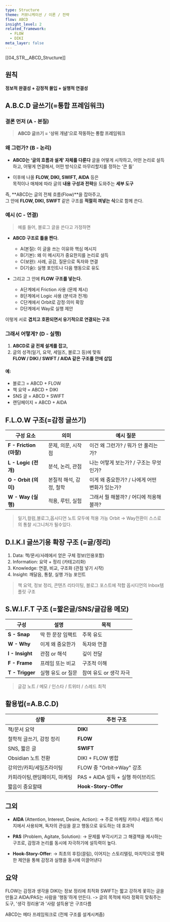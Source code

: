 ```yaml
---
type: Structure
theme: 커뮤니케이션 / 이론 / 전략
flow: ABCD
insight_level: 2
related_framework:
  - FLOW
  - DIKI
meta_layer: false
---
```

[[04_STR__ABCD_Structure]]
## 원칙
**정보적 완결성 + 감정적 몰입 + 실행적 연결성**

## A.B.C.D 글쓰기(=통합 프레임워크)

### **결론 먼저 (A - 본질)**

> **ABCD 글쓰기 = ‘상위 개념’으로 작동하는 통합 프레임워크**
### **왜 그런가? (B - 논리)**

- **ABCD는 ‘글의 흐름과 설계’ 자체를 다룬다**
    글을 어떻게 시작하고, 어떤 논리로 설득하고, 어떻게 연결해서, 어떤 방식으로 마무리할지를 정하는 ‘큰 틀’
    
- 이후에 나올 **FLOW, DIKI, SWIFT, AIDA** 등은  
    목적이나 매체에 따라 글의 **내용 구성과 전략**을 도와주는 **세부 도구**

즉, **ABCD는 글의 전체 흐름(Flow)**을 잡아주고,  
그 안에 **FLOW, DIKI, SWIFT** 같은 구조를 **적절히 껴넣는 식**으로 함께 쓴다.

### **예시 (C - 연결)**

> 예를 들어, 블로그 글을 쓴다고 가정하면

- **ABCD 구조로 틀을 짠다.**
    - A(본질): 이 글을 쓰는 이유와 핵심 메시지
    - B(기본): 왜 이 메시지가 중요한지를 논리로 설득
    - C(보완): 사례, 공감, 질문으로 독자와 연결
    - D(기술): 실행 포인트나 다음 행동으로 유도

- 그리고 그 안에 **FLOW 구조를 넣는다.**
    
    - A단계에서 Friction 사용 (문제 제시)
    - B단계에서 Logic 사용 (분석과 전개)
    - C단계에서 Orbit로 감정·의미 확장
    - D단계에서 Way로 실행 제안
        

이렇게 서로 **겹치고 호환되면서 유기적으로 연결되는 구조**

### 그래서 어떻게? (D - 실행)

1. **ABCD로 글 전체 설계를 잡고,**
2. 글의 성격(일기, 요약, 세일즈, 블로그 등)에 맞춰  
    **FLOW / DIKI / SWIFT / AIDA 같은 구조를 안에 삽입**

#### 예:

- 블로그 = ABCD + FLOW
- 책 요약 = ABCD + DIKI
- SNS 글 = ABCD + SWIFT
- 랜딩페이지 = ABCD + AIDA

## F.L.O.W 구조(=감정 글쓰기)

| 구성 요소                 | 의미             | 예시 질문                        |
| --------------------- | -------------- | ---------------------------- |
| **F - Friction (마찰)** | 문제, 의문, 시작점    | 이건 왜 그런가? / 뭐가 안 풀리는가?       |
| **L - Logic (전개)**    | 분석, 논리, 관점     | 나는 어떻게 보는가? / 구조는 무엇인가?      |
| **O - Orbit (의미)**    | 본질적 해석, 감정, 철학 | 이게 왜 중요한가? / 나에게 어떤 변화가 있는가? |
| **W - Way (실행)**      | 적용, 루틴, 실험     | 그래서 뭘 해볼까? / 어디에 적용해볼까?      |
>일기,컬럼,블로그,옵시디언 노트 모두에 적용 가능
>Orbit -> Way전환이 스스로의 통찰 시그니처가 될수있다.

## D.I.K.I 글쓰기용 확장 구조 (=글/정리)

1. Data: 책/문서/사례에서 얻은 구체 정보(인용포함)
2. Information: 요약 + 정리 (카테고리화)
3. Knowledge: 연결, 비교, 구조화 (관점 넣기 시작)
4. Insight: 깨달음, 통찰, 실행 가능 포인트

>책 요약, 정보 정리, 콘텐츠 리타이팅, 블로그 포스트에 적합
>옵시디언의 Inbox템플릿 구조

## S.W.I.F.T 구조 (=짧은글/SNS/글감용 메모)
| 구성              | 설명          | 목적             |
| --------------- | ----------- | -------------- |
| **S - Snap**    | 딱 한 문장 임팩트  | 주목 유도          |
| **W - Why**     | 이게 왜 중요한가   | 독자와 연결         |
| **I - Insight** | 관점 or 해석    | 깊이 전달          |
| **F - Frame**   | 프레임 또는 비교   | 구조적 이해         |
| **T - Trigger** | 실행 유도 or 질문 | 참여 유도 or 생각 자극 |
> 글감 노트 / 메모 / 인스타 / 트위터 / 스레드 최적


## 활용법(=A.B.C.D)

| 상황               | 추천 구조                    |
| ---------------- | ------------------------ |
| 책/문서 요약          | **DIKI**                 |
| 철학적 글쓰기, 감정 정리   | **FLOW**                 |
| SNS, 짧은 글        | **SWIFT**                |
| Obsidian 노트 전환   | DIKI + FLOW 병합           |
| 강의안/카피/세일즈라이팅    | FLOW 중 "Orbit→Way" 강조    |
| 카피라이팅,랜딩페이지, 마케팅 | PAS + AIDA 설득 + 실행 하이브리드 |
| 짧음이 중요할때         | **Hook-Story-Offer**     |

## 그외

- **AIDA** (Attention, Interest, Desire, Action): → 주로 마케팅 카피나 세일즈 메시지에서 사용되며, 독자의 관심을 끌고 행동으로 유도하는 데 효과적

- **PAS** (Problem, Agitate, Solution): → 문제를 부각시키고 그 해결책을 제시하는 구조로, 감정과 논리를 동시에 자극하기에 설득력이 높다.

- **Hook-Story-Offer**: → 최초의 후킹(끌림), 이어지는 스토리텔링, 마지막으로 명확한 제안을 통해 감정과 실행을 동시에 이끌어낸다

## 요약
FLOW는 감정과 생각을
DIKI는 정보 정리에 최적화
SWIFT는 짧고 강하게 꽃히는 글을 만들고
AIDA/PAS는 사람을 '행동'하게 만든다.
-> 글의 목적에 따라 정확히 맞춰주는 도구, '생각 정리용'과 '사람 설득용'은 구조다름

ABCD는 메타 프레임워크로 (전체 구조를 설계시켜줌)
